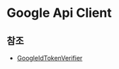 # Google Api Client

## 참조

- [GoogleIdTokenVerifier](https://cloud.google.com/java/docs/reference/google-api-client/latest/com.google.api.client.googleapis.auth.oauth2.GoogleIdTokenVerifier)
